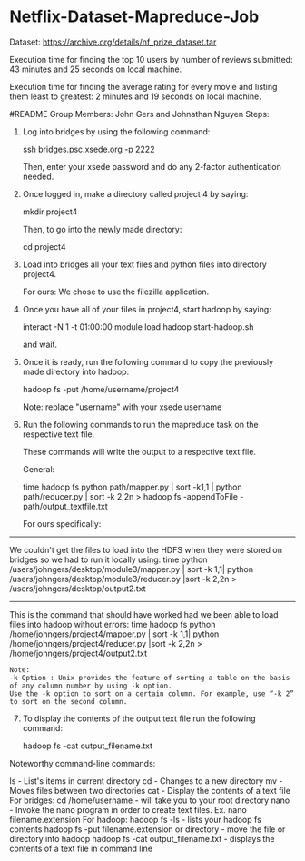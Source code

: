 # Netflix-Dataset-Mapreduce-Job
Dataset: https://archive.org/details/nf_prize_dataset.tar


Execution time for finding the top 10 users by number of reviews submitted: 43 minutes and 25 seconds on local machine.

Execution time for finding the average rating for every movie and listing them least to greatest: 2 minutes and 19 seconds on local machine.


#README
Group Members: John Gers and Johnathan Nguyen
Steps:
1. 	Log into bridges by using the following command:

	ssh bridges.psc.xsede.org -p 2222

	Then, enter your xsede password and do any 2-factor authentication needed.

2. 	Once logged in, make a directory called project 4 by saying:

	mkdir project4

	Then, to go into the newly made directory:

	cd project4

3. 	Load into bridges all your text files and python files into directory project4.

	For ours:
	We chose to use the filezilla application.

4.	Once you have all of your files in project4, start hadoop by saying:

	interact -N 1 -t 01:00:00
	module load hadoop
	start-hadoop.sh

	and wait.

5. 	Once it is ready, run the following command to copy the previously made
	directory into hadoop:

	hadoop fs -put /home/username/project4

	Note: replace "username" with your xsede username

6. 	Run the following commands to run the mapreduce task on the respective text file.
 
	These commands will write the output to a respective text file.

	General:

	time hadoop fs python path/mapper.py | sort -k1,1 | python path/reducer.py | sort -k 2,2n > hadoop fs -appendToFile - path/output_textfile.txt

	For ours specifically:
  
  ****
  We couldn't get the files to load into the HDFS when they were stored on bridges so we had to run it locally using:
  time python /users/johngers/desktop/module3/mapper.py | sort -k 1,1| python /users/johngers/desktop/module3/reducer.py |sort -k 2,2n > /users/johngers/desktop/output2.txt
  ****

  This is the command that should have worked had we been able to load files into hadoop without errors:
	time hadoop fs python /home/johngers/project4/mapper.py | sort -k 1,1| python /home/johngers/project4/reducer.py |sort -k 2,2n > /home/johngers/project4/output2.txt

	Note:
	-k Option : Unix provides the feature of sorting a table on the basis of any column number by using -k option.
	Use the -k option to sort on a certain column. For example, use “-k 2” to sort on the second column.

7. 	To display the contents of the output text file run the following command:

	hadoop fs -cat output_filename.txt


Noteworthy command-line commands:

ls - List's items in current directory
cd - Changes to a new directory
mv - Moves files between two directories
cat - Display the contents of a text file
For bridges:
cd /home/username - will take you to your root directory
nano - Invoke the nano program in order to create text files. Ex. nano filename.extension
For hadoop:
hadoop fs -ls - lists your hadoop fs contents
hadoop fs -put filename.extension or directory - move the file or directory into hadoop
hadoop fs -cat output_filename.txt - displays the contents of a text file in command line

